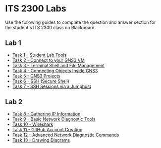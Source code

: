# ITS 2300 Labs

Use the following guides to complete the question and answer section for the student's ITS 2300 class on Blackboard.

## Lab 1
- [Task 1 - Student Lab Tools]()
- [Task 2 - Connect to your GNS3 VM](../tasks/Task-Connect-to-GNS3-VM.md)
- [Task 3 - Terminal Shell and File Management](../tasks/Task-Terminal-Shell-and-File-Management.md)
- [Task 4 - Connecting Objects Inside GNS3](../tasks/Task-Connecting-Objects-Inside-GNS3.md)
- [Task 5 - GNS3 Projects](../tasks/Task-GNS3-Projects.md)
- [Task 6 - SSH (Secure Shell)](../tasks/Task-SSH.md)
- [Task 7 - SSH Sessions via a Jumphost](../tasks/Task-SSH-Jumphost.md)

## Lab 2
- [Task 8 - Gathering IP Information](../tasks/Task-Gathering-IP-Information.md)
- [Task 9 - Basic Network Diagnostic Tools](../tasks/Task-Basic-Network-Diagnostic-Tools.md)
- [Task 10 - Wireshark](../tasks/Task-Wireshark.md)
- [Task 11 - GitHub Account Creation](../tasks/Task-GitHub-Account-Creation.md)
- [Task 12 - Advanced Network Diagnostic Commands](../tasks/Task-Advanced-Network-Diagnostic-Commands.md)
- [Task 13 - Drawing Diagrams](../tasks/Task-Drawing-Diagrams.md)

